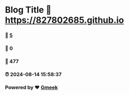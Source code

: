 # Blog Title :link: https://827802685.github.io 
### :page_facing_up: [5](https://827802685.github.io/tag.html) 
### :speech_balloon: 0 
### :hibiscus: 477 
### :alarm_clock: 2024-08-14 15:58:37 
### Powered by :heart: [Gmeek](https://github.com/Meekdai/Gmeek)
